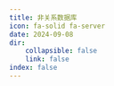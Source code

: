 ```yaml
---
title: 非关系数据库
icon: fa-solid fa-server
date: 2024-09-08
dir:
	collapsible: false
	link: false
index: false
---
```

